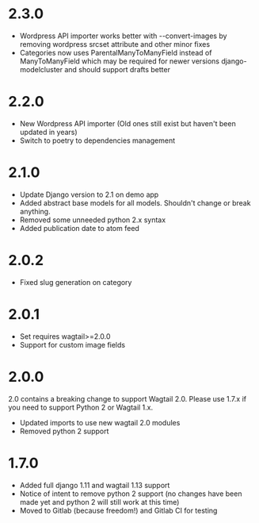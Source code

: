 # 2.3.0

- Wordpress API importer works better with --convert-images by removing wordpress srcset attribute and other minor fixes
- Categories now uses ParentalManyToManyField instead of ManyToManyField which may be required for newer versions django-modelcluster and should support drafts better

# 2.2.0

- New Wordpress API importer (Old ones still exist but haven't been updated in years)
- Switch to poetry to dependencies management

# 2.1.0

- Update Django version to 2.1 on demo app
- Added abstract base models for all models. Shouldn't change or break anything.
- Removed some unneeded python 2.x syntax
- Added publication date to atom feed

# 2.0.2

- Fixed slug generation on category

# 2.0.1

- Set requires wagtail>=2.0.0
- Support for custom image fields

# 2.0.0

2.0 contains a breaking change to support Wagtail 2.0. Please use 1.7.x if you need to support Python 2 or Wagtail 1.x.

- Updated imports to use new wagtail 2.0 modules
- Removed python 2 support

# 1.7.0

- Added full django 1.11 and wagtail 1.13 support
- Notice of intent to remove python 2 support (no changes have been made yet and python 2 will still work at this time)
- Moved to Gitlab (because freedom!) and Gitlab CI for testing
